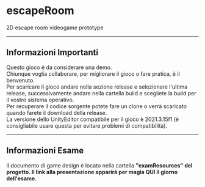 # escapeRoom
2D escape room videogame prototype
<hr>
<h2>Informazioni Importanti</h2>
Questo gioco è da considerare una demo.<br>
Chiunque voglia collaborare, per migliorare il gioco o fare pratica, è il benvenuto.<br>
Per scaricare il gioco andare nella sezione release e selezionare l'ultima release, successivamente andare nella cartella build e scegliete la build per il vostro sistema operativo.<br>
Per recuperare il codice sorgente potete fare un clone o verrà scaricato quando farete il download della release.<br>
La versione dello UnityEditor compatibile per il gioco è 2021.3.15f1 (è consigliabile usare questa per evitare problemi di compatibilità).
<hr>
<h2>Informazioni Esame</h2>
Il documento di game design è locato nella cartella <b>"examResources"<b> del progetto.
Il link alla presentazione apparirà per magia QUI il giorno dell'esame.
